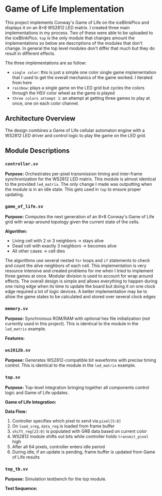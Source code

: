 # Game of Life Implementation

This project implements Conway's Game of Life on the iceBlinkPico and displays it on an 8×8 WS2812 LED matrix. I created three main implementations in my process. Two of these were able to be uploaded to the iceBlinkPico. `top` is the only module that changes amount the implementations so below are descriptions of the modules that don't change. In general the top level modules don't differ that much but they do result in different effects.

The three implementations are as follow:
- `single color`: this is just a simple one color single game implementation that I used to get the overall mechanics of the game worked. I iterated from here
- `rainbow`: plays a single game on the LED grid but cycles the colors through the HSV color wheel as the game is played
- `three colors attempt 1`: an attempt at getting three games to play at once, one on each color channel.

## Architecture Overview

The design combines a Game of Life cellular automaton engine with a WS2812 LED driver and control logic to play the game on the LED grid.

## Module Descriptions

### `controller.sv`
**Purpose:** Orchestrates per-pixel transmission timing and inter-frame synchronization for the WS2812 LED matrix. This module is almost identical to the provided `led_matrix`. The only change I made was outputting when the module is in an idle state. This gets used in `top` to ensure proper updating.

### `game_of_life.sv`
**Purpose:** Computes the next generation of an 8×8 Conway's Game of Life grid with wrap-around topology given the current state of the cells.

**Algorithm:**
  - Living cell with 2 or 3 neighbors -> stays alive
  - Dead cell with exactly 3 neighbors -> becomes alive
  - All other cases -> cell dies

The algorithms use several nested `for` loops and `if` statements to check and count the alive neighbors of each cell. This implementation is very resource intensive and created problems for me when I tried to implement three games at once. Modular division is used to account for wrap around effects. The overall design is simple and allows everything to happen during one rising edge when its time to update the board but doing it on one clock edge required a lot of logic devices. A better implementation may be to allow the game states to be calculated and stored over several clock edges


### `memory.sv`
**Purpose:** Synchronous ROM/RAM with optional hex file initialization (not currently used in this project). This is identical to the module in the `led_matrix` example.

**Features:**

### `ws2812b.sv`
**Purpose:** Generates WS2812-compatible bit waveforms with precise timing control. This is identical to the module in the `led_matrix` example.

### `top.sv`
**Purpose:** Top-level integration bringing together all components control logic and Game of Life updates.



**Game of Life Integration:**

**Data Flow:**
1. Controller specifies which pixel to send via `pixel[5:0]`
2. On `load_sreg`, `data_reg` is loaded from frame buffer
3. `shift_reg[23:0]` is populated with GRB data based on current color
4. WS2812 module shifts out bits while controller holds `transmit_pixel` high
5. After all 64 pixels, controller enters idle period
6. During idle, if an update is pending, frame buffer is updated from Game of Life results


### `top_tb.sv`
**Purpose:** Simulation testbench for the top module.

**Test Sequence:**
